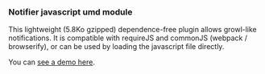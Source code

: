 ### Notifier javascript umd module
This lightweight (5.8Ko gzipped) dependence-free plugin allows growl-like notifications. It is compatible with requireJS and commonJS (webpack / browserify), or can be used by loading the javascript file directly.

You can [see a demo here](https://rawgit.com/esleducation/notifier/master/demo.html).
